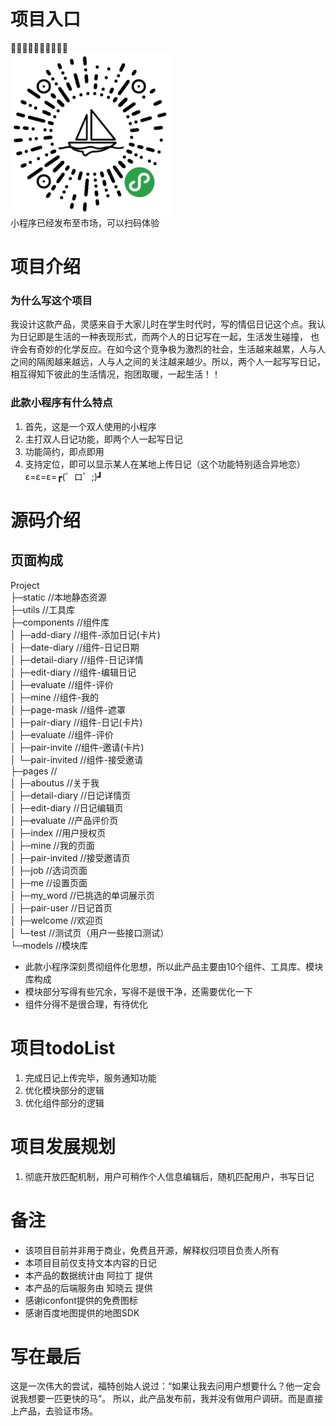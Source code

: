 # 项目入口	
🎉🎉🎉🎉🎉🎉🎉🎉🎉🎉  
![描述](img/qd.jpg)  
小程序已经发布至市场，可以扫码体验         

# 项目介绍
### 为什么写这个项目
我设计这款产品，灵感来自于大家儿时在学生时代时，写的情侣日记这个点。我认为日记即是生活的一种表现形式，而两个人的日记写在一起，生活发生碰撞，
也许会有奇妙的化学反应。在如今这个竞争极为激烈的社会，生活越来越累，人与人之间的隔阂越来越远，人与人之间的关注越来越少。所以，两个人一起写写日记，
相互得知下彼此的生活情况，抱团取暖，一起生活！！

### 此款小程序有什么特点
1. 首先，这是一个双人使用的小程序
2. 主打双人日记功能，即两个人一起写日记  
3. 功能简约，即点即用    
4. 支持定位，即可以显示某人在某地上传日记（这个功能特别适合异地恋）ε=ε=ε=┏(゜ロ゜;)┛

# 源码介绍
## 页面构成
Project  
├─static                  //本地静态资源  
├─utils                   //工具库  
├─components							//组件库  
│	 ├─add-diary						//组件-添加日记(卡片)  
│	 ├─date-diary						//组件-日记日期  
│	 ├─detail-diary         //组件-日记详情  
│	 ├─edit-diary  					//组件-编辑日记  
│	 ├─evaluate							//组件-评价  
│	 ├─mine									//组件-我的  
│	 ├─page-mask						//组件-遮罩  
│	 ├─pair-diary						//组件-日记(卡片)  
│	 ├─evaluate							//组件-评价  
│	 ├─pair-invite					//组件-邀请(卡片)  
│	 └─pair-invited					//组件-接受邀请  
├─pages                   //  
│  ├─aboutus              //关于我  
│  ├─detail-diary         //日记详情页  
│  ├─edit-diary           //日记编辑页  
│  ├─evaluate             //产品评价页  
│  ├─index         				//用户授权页  
│  ├─mine          				//我的页面  
│  ├─pair-invited         //接受邀请页  
│  ├─job                  //选词页面  
│  ├─me                   //设置页面  
│  ├─my_word              //已挑选的单词展示页  
│  ├─pair-user            //日记首页  
│  ├─welcome              //欢迎页  
│  └─test                	//测试页（用户一些接口测试）  
└─models                  //模块库  

* 此款小程序深刻贯彻组件化思想，所以此产品主要由10个组件、工具库、模块库构成
* 模块部分写得有些冗余，写得不是很干净，还需要优化一下
* 组件分得不是很合理，有待优化

# 项目todoList
1. 完成日记上传完毕，服务通知功能
2. 优化模块部分的逻辑
3. 优化组件部分的逻辑

# 项目发展规划
1. 彻底开放匹配机制，用户可稍作个人信息编辑后，随机匹配用户，书写日记

# 备注
* 该项目目前并非用于商业，免费且开源，解释权归项目负责人所有
* 本项目目前仅支持文本内容的日记
* 本产品的数据统计由 阿拉丁 提供
* 本产品的后端服务由 知晓云 提供
* 感谢iconfont提供的免费图标
* 感谢百度地图提供的地图SDK

# 写在最后
这是一次伟大的尝试，福特创始人说过：“如果让我去问用户想要什么？他一定会说我想要一匹更快的马”。
所以，此产品发布前，我并没有做用户调研。而是直接上产品，去验证市场。